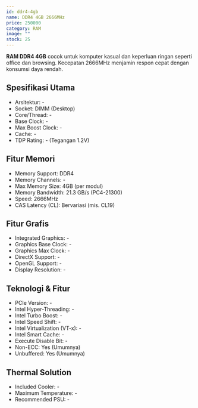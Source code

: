 ```yaml
---
id: ddr4-4gb
name: DDR4 4GB 2666MHz
price: 250000
category: RAM
image: ""
stock: 25
---
```


**RAM DDR4 4GB** cocok untuk komputer kasual dan keperluan ringan seperti office dan browsing. Kecepatan 2666MHz menjamin respon cepat dengan konsumsi daya rendah.

## Spesifikasi Utama

- Arsitektur: -
- Socket: DIMM (Desktop)
- Core/Thread: -
- Base Clock: -
- Max Boost Clock: -
- Cache: -
- TDP Rating: - (Tegangan 1.2V)

## Fitur Memori

- Memory Support: DDR4
- Memory Channels: -
- Max Memory Size: 4GB (per modul)
- Memory Bandwidth: 21.3 GB/s (PC4-21300)
- Speed: 2666MHz
- CAS Latency (CL): Bervariasi (mis. CL19)

## Fitur Grafis

- Integrated Graphics: -
- Graphics Base Clock: -
- Graphics Max Clock: -
- DirectX Support: -
- OpenGL Support: -
- Display Resolution: -

## Teknologi & Fitur

- PCIe Version: -
- Intel Hyper-Threading: -
- Intel Turbo Boost: -
- Intel Speed Shift: -
- Intel Virtualization (VT-x): -
- Intel Smart Cache: -
- Execute Disable Bit: -
- Non-ECC: Yes (Umumnya)
- Unbuffered: Yes (Umumnya)

## Thermal Solution

- Included Cooler: -
- Maximum Temperature: -
- Recommended PSU: -
